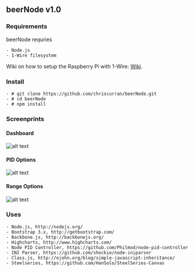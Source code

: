 ## beerNode v1.0


### Requirements
beerNode requries 

	- Node.js 
	- 1-Wire filesystem
	
Wiki on how to setup the Raspberry Pi with 1-Wire: [Wiki](https://github.com/chriscurran/beerNode/wiki/Raspberry-Pi).
	

### Install

	- # git clone https://github.com/chriscurran/beerNode.git
	- # cd beerNode
	- # npm install

### Screenprints
#### Dashboard
![alt text](http://www.planetcurran.com/beer/beerNode/dashboard.png "Dashboard")

#### PID Options
![alt text](http://www.planetcurran.com/beer/beerNode/1820-options.png "PID Options")

#### Range Options
![alt text](http://www.planetcurran.com/beer/beerNode/1820-range.png "Range Options")


### Uses

	- Node.js, http://nodejs.org/
	- Bootstrap 3.x, http://getbootstrap.com/
	- Backbone.js, http://backbonejs.org/
	- Highcharts, http://www.highcharts.com/
	- Node PID Controller, https://github.com/Philmod/node-pid-controller
	- INI Parser, https://github.com/shockie/node-iniparser
	- Class.js, http://ejohn.org/blog/simple-javascript-inheritance/
	- Steelseries, https://github.com/HanSolo/SteelSeries-Canvas

